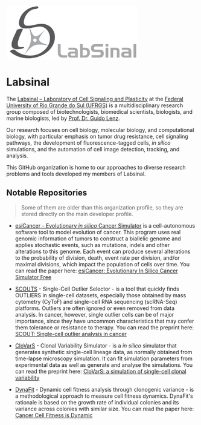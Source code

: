 <img src="../logo_no_bg.png" alt="Labsinal Logo" width="350"/>

# Labsinal

The [Labsinal – Laboratory of Cell Signaling and Plasticity](https://www.ufrgs.br/labsinal/) at the [Federal University of Rio Grande do Sul (UFRGS)](https://www.ufrgs.br/site/) is a multidisciplinary research group composed of biotechnologists, biomedical scientists, biologists, and marine biologists, led by [Prof. Dr. Guido Lenz](http://lattes.cnpq.br/4178667286777514).

Our research focuses on cell biology, molecular biology, and computational biology, with particular emphasis on tumor drug resistance, cell signaling pathways, the development of fluorescence-tagged cells, _in silico_ simulations, and the automation of cell image detection, tracking, and analysis.

This GitHub organization is home to our approaches to diverse research problems and tools developed my members of Labsinal.

## Notable Repositories

> Some of them are older than this organization profile, so they are stored directly on the main developer profile.

- [esiCancer - Evolutionary _in silico_ Cancer Simulator](https://github.com/bernardohenz/esiCancer) is a cell-autonomous software tool to model evolution of cancer. This program uses real genomic information of tumors to construct a biallelic genome and applies stochastic events, such as mutations, indels and other alterations to this genome. Each event can produce several alterations to the probability of division, death, event rate per division, and/or maximal divisions, which impact the population of cells over time. You can read the paper here: [esiCancer: Evolutionary In Silico Cancer Simulator Free](https://doi.org/10.1158/0008-5472.CAN-17-3924)

- [SCOUTS](https://github.com/jfaccioni/scouts) - Single-Cell Outlier Selector - is a tool that quickly finds OUTLIERS in single-cell datasets, especially those obtained by mass cytometry (CyToF) and single-cell RNA sequencing (scRNA-Seq) platforms. Outliers are often ignored or even removed from data analysis. In cancer, however, single outlier cells can be of major importance, since they have uncommon characteristics that may confer them tolerance or resistance to therapy. You can read the preprint here: [SCOUT: Single-cell outlier analysis in cancer](https://doi.org/10.1101/2020.03.25.007518)

- [CloVarS](https://github.com/jfaccioni/clovars) - Clonal Variability Simulator - is a _in silico_ simulator that generates synthetic single-cell lineage data, as normally obtained from time-lapse microscopy simulation. It can fit simulation parameters from experimental data as well as generate and analyse the simulations. You can read the preprint here: [CloVarS: a simulation of single-cell clonal variability](https://doi.org/10.1101/2024.02.22.581631)

- [DynaFit](https://github.com/jfaccioni/dynafit/) - Dynamic cell fitness analysis through clonogenic variance - is a methodological approach to measure cell fitness dynamics. DynaFit's rationale is based on the growth rate of individual colonies and its variance across colonies with similar size. You can read the paper here: [Cancer Cell Fitness is Dynamic](https://doi.org/10.1158/0008-5472.CAN-20-2488)
